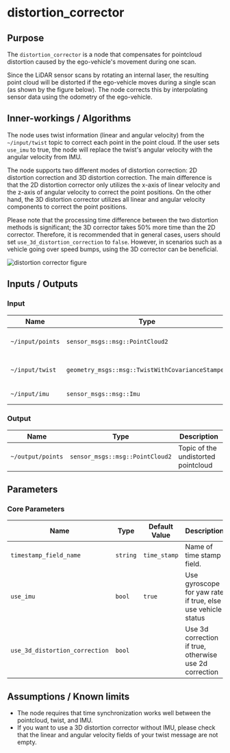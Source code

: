 # distortion_corrector

## Purpose

The `distortion_corrector` is a node that compensates for pointcloud distortion caused by the ego-vehicle's movement during one scan.

Since the LiDAR sensor scans by rotating an internal laser, the resulting point cloud will be distorted if the ego-vehicle moves during a single scan (as shown by the figure below). The node corrects this by interpolating sensor data using the odometry of the ego-vehicle.

## Inner-workings / Algorithms

The node uses twist information (linear and angular velocity) from the `~/input/twist` topic to correct each point in the point cloud. If the user sets `use_imu` to true, the node will replace the twist's angular velocity with the angular velocity from IMU.

The node supports two different modes of distortion correction: 2D distortion correction and 3D distortion correction. The main difference is that the 2D distortion corrector only utilizes the x-axis of linear velocity and the z-axis of angular velocity to correct the point positions. On the other hand, the 3D distortion corrector utilizes all linear and angular velocity components to correct the point positions.

Please note that the processing time difference between the two distortion methods is significant; the 3D corrector takes 50% more time than the 2D corrector. Therefore, it is recommended that in general cases, users should set `use_3d_distortion_correction` to `false`. However, in scenarios such as a vehicle going over speed bumps, using the 3D corrector can be beneficial.

![distortion corrector figure](./image/distortion_corrector.jpg)

## Inputs / Outputs

### Input

| Name             | Type                                             | Description                        |
| ---------------- | ------------------------------------------------ | ---------------------------------- |
| `~/input/points` | `sensor_msgs::msg::PointCloud2`                  | Topic of the distorted pointcloud. |
| `~/input/twist`  | `geometry_msgs::msg::TwistWithCovarianceStamped` | Topic of the twist information.    |
| `~/input/imu`    | `sensor_msgs::msg::Imu`                          | Topic of the IMU data.             |

### Output

| Name              | Type                            | Description                         |
| ----------------- | ------------------------------- | ----------------------------------- |
| `~/output/points` | `sensor_msgs::msg::PointCloud2` | Topic of the undistorted pointcloud |

## Parameters

### Core Parameters

| Name                           | Type     | Default Value | Description                                                 |
| ------------------------------ | -------- | ------------- | ----------------------------------------------------------- |
| `timestamp_field_name`         | `string` | `time_stamp`  | Name of time stamp field.                                   |
| `use_imu`                      | `bool`   | `true`        | Use gyroscope for yaw rate if true, else use vehicle status |
| `use_3d_distortion_correction` | `bool`   |               | Use 3d correction if true, otherwise use 2d correction      |

## Assumptions / Known limits

- The node requires that time synchronization works well between the pointcloud, twist, and IMU.
- If you want to use a 3D distortion corrector without IMU, please check that the linear and angular velocity fields of your twist message are not empty.
